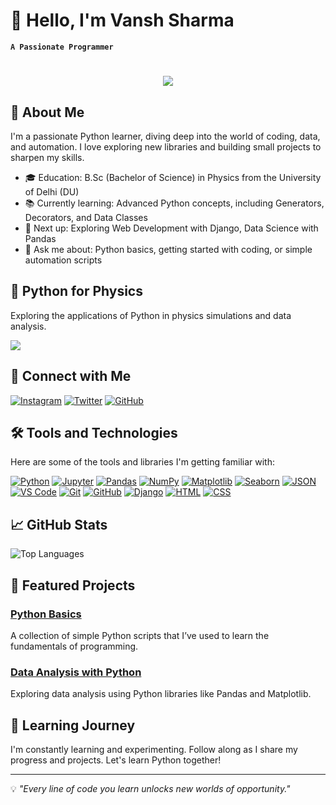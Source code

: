 # 🐍 Hello, I'm Vansh Sharma
**`A Passionate Programmer`**

<h1 align="center">
    <img src="https://readme-typing-svg.herokuapp.com/?font=Righteous&size=35&center=true&vCenter=true&width=500&height=70&duration=4000&lines=Hi+There!+👋;+I'm+Vansh+Sharma!;" />
</h1>

## 🌱 About Me

I'm a passionate Python learner, diving deep into the world of coding, data, and automation. I love exploring new libraries and building small projects to sharpen my skills.

- 🎓 Education: B.Sc (Bachelor of Science) in Physics from the University of Delhi (DU)
- 📚 Currently learning: Advanced Python concepts, including Generators, Decorators, and Data Classes
- 🎯 Next up: Exploring Web Development with Django, Data Science with Pandas
- 💬 Ask me about: Python basics, getting started with coding, or simple automation scripts

## 🧪 Python for Physics

Exploring the applications of Python in physics simulations and data analysis.

<img align="center" src="https://github.com/user-attachments/assets/c5f16b79-06b5-4257-83f2-0ba5de028308">

## 🔗 Connect with Me

[![Instagram](https://img.shields.io/badge/Instagram-E4405F?style=for-the-badge&logo=instagram&logoColor=white)](https://www.instagram.com/vansh.xplore)
[![Twitter](https://img.shields.io/badge/Twitter-1DA1F2?style=for-the-badge&logo=twitter&logoColor=white)](https://twitter.com/vansh45sharma)
[![GitHub](https://img.shields.io/badge/GitHub-181717?style=for-the-badge&logo=github&logoColor=white)](https://github.com/vansh-xplore)

## 🛠️ Tools and Technologies

Here are some of the tools and libraries I'm getting familiar with:

[![Python](https://img.shields.io/badge/Python-3776AB?style=for-the-badge&logo=python&logoColor=white)](https://www.python.org/)
[![Jupyter](https://img.shields.io/badge/Jupyter-F37626?style=for-the-badge&logo=jupyter&logoColor=white)](https://jupyter.org/)
[![Pandas](https://img.shields.io/badge/Pandas-150458?style=for-the-badge&logo=pandas&logoColor=white)](https://pandas.pydata.org/)
[![NumPy](https://img.shields.io/badge/NumPy-013243?style=for-the-badge&logo=numpy&logoColor=white)](https://numpy.org/)
[![Matplotlib](https://img.shields.io/badge/Matplotlib-3E4E50?style=for-the-badge&logo=matplotlib&logoColor=white)](https://matplotlib.org/)
[![Seaborn](https://img.shields.io/badge/Seaborn-3776AB?style=for-the-badge&logo=seaborn&logoColor=white)](https://seaborn.pydata.org/)
[![JSON](https://img.shields.io/badge/JSON-000000?style=for-the-badge&logo=json&logoColor=white)](https://www.json.org/)
[![VS Code](https://img.shields.io/badge/VS_Code-007ACC?style=for-the-badge&logo=visualstudiocode&logoColor=white)](https://code.visualstudio.com/)
[![Git](https://img.shields.io/badge/Git-F05032?style=for-the-badge&logo=git&logoColor=white)](https://git-scm.com/)
[![GitHub](https://img.shields.io/badge/GitHub-181717?style=for-the-badge&logo=github&logoColor=white)](https://github.com/)
[![Django](https://img.shields.io/badge/Django-092E20?style=for-the-badge&logo=django&logoColor=white)](https://www.djangoproject.com/)
[![HTML](https://img.shields.io/badge/HTML-E34F26?style=for-the-badge&logo=html5&logoColor=white)](https://developer.mozilla.org/en-US/docs/Web/HTML)
[![CSS](https://img.shields.io/badge/CSS-1572B6?style=for-the-badge&logo=css3&logoColor=white)](https://developer.mozilla.org/en-US/docs/Web/CSS)

## 📈 GitHub Stats

![Top Languages](https://github-readme-stats.vercel.app/api/top-langs/?username=vansh-xplore&layout=compact&theme=vue)

## 🌟 Featured Projects

### [Python Basics](https://github.com/vansh-xplore/python-basics)
A collection of simple Python scripts that I’ve used to learn the fundamentals of programming.

### [Data Analysis with Python](https://github.com/vansh-xplore/data-analysis-python)
Exploring data analysis using Python libraries like Pandas and Matplotlib.

## 🧠 Learning Journey

I'm constantly learning and experimenting. Follow along as I share my progress and projects. Let's learn Python together!

---

💡 *"Every line of code you learn unlocks new worlds of opportunity."*
